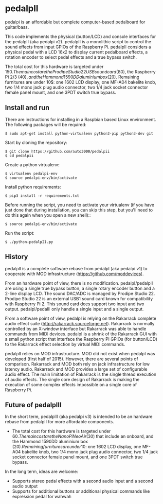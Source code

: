 # pedalpII
pedalpi is an affordable but complete computer-based pedalboard for guitar/bass.

This code implements the physical (button/LCD) and console interfaces for the pedalpII (aka pedalpi v2). pedalpII is a monolithic script to control the sound effects from input GPIOs of the Raspberry Pi. pedalpII considers a physical pedal with a LCD 16x2 to display current pedalboard effects, a rotation encoder to select pedal effects and a true bypass switch.

The total cost for this hardware is targeted under 150$. The main cost are the Prodipe Studio 22 USB sound card (80$), the Raspberry Pi 2/3 (40$), and the Hammond 1590DD aluminium box (20$). Remaining furnitures are under 10$: one 1602 LCD display, one MF-A04 bakelite knob, two 1/4 mono jack plug audio connector, two 1/4 jack socket connector female panel mount, and one 3PDT switch true bypass.

## Install and run

There are instructions for installing in a Raspbian based Linux environment. The following packages will be required:

    $ sudo apt-get install python-virtualenv python3-pip python3-dev git

Start by cloning the repository:

    $ git clone https://github.com/auto3000/pedalpii 
    $ cd pedalpii

Create a python virtualenv:

    $ virtualenv pedalpi-env
    $ source pedalpi-env/bin/activate

Install python requirements:

    $ pip3 install -r requirements.txt


Before running the script, you need to activate your virtualenv
(if you have just done that during installation, you can skip this step, but you'll need to do this again when you open a new shell)::

    $ source pedalpi-env/bin/activate

Run the script:

    $ ./python-pedalpII.py

## History
pedalpII is a complete software rebase from pedalpI (aka pedalpi v1) to cooperate with MOD infrastructure (https://github.com/moddevices).

From an hardware point of view, there is no modification. pedalpI/pedalpII are using a single true bypass button, a single rotary encoder button and a 2-line display LCD. The sound DAC/ADC is managed by Prodipe Studio 22. Prodipe Studio 22 is an external USB1 sound card known for compatibility with Raspberry Pi 2. This sound card does support two input and two output. pedalpI/pedalII only handle a single input and a single output.

From a software point of view, pedalpI is relying on the Rakarrack complete audio effect suite (http://rakarrack.sourceforge.net). Rakarrack is normally controlled by an X-window interface but Rakarrack was able to handle commands from MIDI devices. pedalpI is a shrink of the Rakarrack GUI with a small python script that interface the Raspberry PI GPIOs (for button/LCD) to the Rakarrack effect selection by virtual MIDI commands. 

pedalpII relies on MOD infrastructure. MOD did not exist when pedalpI was developed (first half of 2015). However, there are several points of comparison. Rakarrack and MOD both rely on jack infrastructure for low latency audio. Rakarrack and MOD provides a large set of configurable audio effect. The main limitation of Rakarrack is the single thread execution of audio effects. The single core design of Rakarrack is making the execution of some complex effects impossible on a single core of Raspberry Pi.

## Future of pedalpIII

In the short term, pedalpIII (aka pedalpi v3) is intended to be an hardware rebase from pedalpII for more affordable components. 
- The total cost for this hardware is targeted under 60$. The main cost are the NanoPi Neo Air (30$) that include an onboard, and the Hammond 1590DD aluminium box (20$). Remaining furnitures are under 10$: one 1602 LCD display, one MF-A04 bakelite knob, two 1/4 mono jack plug audio connector, two 1/4 jack socket connector female panel mount, and one 3PDT switch true bypass.

In the long term, ideas are welcome:
 - Supports stereo pedal effects with a second audio input and a second audio output
 - Supports for additional buttons or additional physical commands like expression pedal for wahwah
